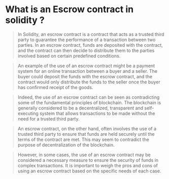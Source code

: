 # What is an Escrow contract in solidity ?

>In Solidity, an escrow contract is a contract that acts as a trusted third party to guarantee the performance of a transaction between two parties. In an escrow contract, funds are deposited with the contract, and the contract can then decide to distribute them to the parties involved based on certain predefined conditions.

>An example of the use of an escrow contract might be a payment system for an online transaction between a buyer and a seller. The buyer could deposit the funds with the escrow contract, and the contract would only distribute the funds to the seller once the buyer has confirmed receipt of the goods.

>Indeed, the use of an escrow contract can be seen as contradicting some of the fundamental principles of blockchain. The blockchain is generally considered to be a decentralized, transparent and self-executing system that allows transactions to be made without the need for a trusted third party.

>An escrow contract, on the other hand, often involves the use of a trusted third party to ensure that funds are held securely until the terms of the contract are met. This may seem to contradict the purpose of decentralization of the blockchain.

>However, in some cases, the use of an escrow contract may be considered a necessary measure to ensure the security of funds in complex transactions. It is important to weigh the pros and cons of using an escrow contract based on the specific needs of each case.
